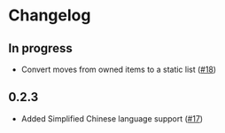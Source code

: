 # Changelog

## In progress

- Convert moves from owned items to a static list ([#18](https://github.com/ben/foundry-ironsworn/issues/18))

## 0.2.3

- Added Simplified Chinese language support ([#17](https://github.com/ben/foundry-ironsworn/issues/17))
